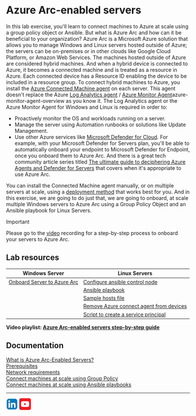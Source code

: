 # Azure Arc-enabled servers

In this lab exercise, you'll learn to connect machines to Azure at scale using a group policy object or Ansible. But what is Azure Arc and how can it be beneficial to your organization? Azure Arc is a Microsoft Azure solution that allows you to manage Windows and Linux servers hosted outside of Azure; the servers can be on-premises or in other clouds like Google Cloud Platform, or Amazon Web Services. The machines hosted outside of Azure are considered hybrid machines. And when a hybrid device is connected to Azure, it becomes a connected machine and is treated as a resource in Azure. Each connected device has a Resource ID enabling the device to be included in a resource group.
To connect hybrid machines to Azure, you install the [Azure Connected Machine agent](https://learn.microsoft.com/en-us/azure/azure-arc/servers/agent-overview) on each server. This agent doesn't replace the Azure [Log Analytics agent](https://learn.microsoft.com/en-us/azure/azure-monitor/agents/log-analytics-agent) / [Azure Monitor Agent](https://learn.microsoft.com/en-us/azure/azure-monitor/agents/)azure-monitor-agent-overview as you know it. The Log Analytics agent or the Azure Monitor Agent for Windows and Linux is required in order to:

- Proactively monitor the OS and workloads running on a server.
- Manage the server using Automation runbooks or solutions like Update Management.
- Use other Azure services like [Microsoft Defender for Cloud](https://learn.microsoft.com/en-us/azure/security-center/security-center-introduction). For example, with your Microsoft Defender for Servers plan, you'll be able to automatically onboard your endpoint to Microsoft Defender for Endpoint, once you onboard them to Azure Arc. And there is a great tech community article series titled [The ultimate guide to deciphering Azure Agents and Defender for Servers](https://techcommunity.microsoft.com/t5/fasttrack-for-azure/the-ultimate-guide-to-deciphering-azure-agents-defender-for/ba-p/4110383) that covers when it's appropriate to use Azure Arc.

You can install the Connected Machine agent manually, or on multiple servers at scale, using a [deployment method](https://learn.microsoft.com/en-us/azure/azure-arc/servers/deployment-options) that works best for you.
And in this exercise, we are going to do just that, we are going to onboard, at scale multiple Windows servers to Azure Arc using a Group Policy Object and an Ansible playbook for Linux Servers.

>[!Important]
Please go to the [video](https://youtu.be/1qCiTYG2fgI?si=qmCQj8Kw4GBxOy81) recording for a step-by-step process to onboard your servers to Azure Arc.

## Lab resources

| Windows Server | Linux Servers |
| ------------- | ------------- |
| [Onboard Server to Azure Arc](/AzureArc/Windows/New-AzLabArcServer.ps1) | [Configure ansible control node](/AzureArc/Linux/Ansible/config_control_node.sh) |
|  | [Ansible playbook](/AzureArc/Linux/Ansible/config_azurearc.yml) |
|  | [Sample hosts file](/AzureArc/Linux/Ansible/hosts) |
|  | [Remove Azure connect agent from devices](/AzureArc/Linux/Ansible/remove_azurearc.yml) |
|  | [Script to create a service principal](/AzureArc/Linux/PSScripts/create_service_principal.ps1) |

**Video playlist: [Azure Arc-enabled servers step-by-step guide](https://www.youtube.com/playlist?list=PLDI76x8X-DfY7qkJGn1iob52F2Nh0mO5t)**  

## Documentation

[What is Azure Arc-Enabled Servers?](https://learn.microsoft.com/en-us/azure/azure-arc/servers/overview)  
[Prerequisites](https://learn.microsoft.com/en-us/azure/azure-arc/servers/prerequisites)  
[Network requirements](https://learn.microsoft.com/en-us/azure/azure-arc/servers/prerequisites)  
[Connect machines at scale using Group Policy](https://learn.microsoft.com/en-us/azure/azure-arc/servers/onboard-group-policy-powershell)  
[Connect machines at scale using Ansible playbooks](https://learn.microsoft.com/en-us/azure/azure-arc/servers/onboard-ansible-playbooks)

---

[![LinkeIn](./AzureArc/Images//LinkeIn.png)](https://www.linkedin.com/in/c-lessi/)
[![YouTube](./AzureArc/Images/YouTube.png)](https://www.youtube.com/playlist?list=PLDI76x8X-DfY7qkJGn1iob52F2Nh0mO5t)
